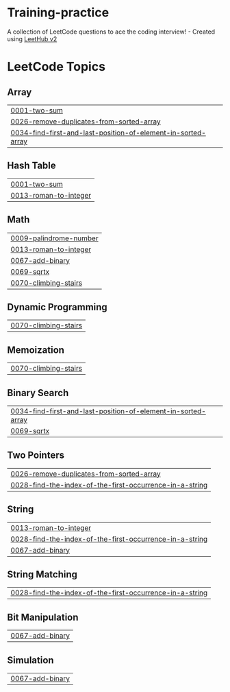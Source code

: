 # Training-practice
A collection of LeetCode questions to ace the coding interview! - Created using [LeetHub v2](https://github.com/arunbhardwaj/LeetHub-2.0)

<!---LeetCode Topics Start-->
# LeetCode Topics
## Array
|  |
| ------- |
| [0001-two-sum](https://github.com/SriHari-java/Training-practice/tree/master/0001-two-sum) |
| [0026-remove-duplicates-from-sorted-array](https://github.com/SriHari-java/Training-practice/tree/master/0026-remove-duplicates-from-sorted-array) |
| [0034-find-first-and-last-position-of-element-in-sorted-array](https://github.com/SriHari-java/Training-practice/tree/master/0034-find-first-and-last-position-of-element-in-sorted-array) |
## Hash Table
|  |
| ------- |
| [0001-two-sum](https://github.com/SriHari-java/Training-practice/tree/master/0001-two-sum) |
| [0013-roman-to-integer](https://github.com/SriHari-java/Training-practice/tree/master/0013-roman-to-integer) |
## Math
|  |
| ------- |
| [0009-palindrome-number](https://github.com/SriHari-java/Training-practice/tree/master/0009-palindrome-number) |
| [0013-roman-to-integer](https://github.com/SriHari-java/Training-practice/tree/master/0013-roman-to-integer) |
| [0067-add-binary](https://github.com/SriHari-java/Training-practice/tree/master/0067-add-binary) |
| [0069-sqrtx](https://github.com/SriHari-java/Training-practice/tree/master/0069-sqrtx) |
| [0070-climbing-stairs](https://github.com/SriHari-java/Training-practice/tree/master/0070-climbing-stairs) |
## Dynamic Programming
|  |
| ------- |
| [0070-climbing-stairs](https://github.com/SriHari-java/Training-practice/tree/master/0070-climbing-stairs) |
## Memoization
|  |
| ------- |
| [0070-climbing-stairs](https://github.com/SriHari-java/Training-practice/tree/master/0070-climbing-stairs) |
## Binary Search
|  |
| ------- |
| [0034-find-first-and-last-position-of-element-in-sorted-array](https://github.com/SriHari-java/Training-practice/tree/master/0034-find-first-and-last-position-of-element-in-sorted-array) |
| [0069-sqrtx](https://github.com/SriHari-java/Training-practice/tree/master/0069-sqrtx) |
## Two Pointers
|  |
| ------- |
| [0026-remove-duplicates-from-sorted-array](https://github.com/SriHari-java/Training-practice/tree/master/0026-remove-duplicates-from-sorted-array) |
| [0028-find-the-index-of-the-first-occurrence-in-a-string](https://github.com/SriHari-java/Training-practice/tree/master/0028-find-the-index-of-the-first-occurrence-in-a-string) |
## String
|  |
| ------- |
| [0013-roman-to-integer](https://github.com/SriHari-java/Training-practice/tree/master/0013-roman-to-integer) |
| [0028-find-the-index-of-the-first-occurrence-in-a-string](https://github.com/SriHari-java/Training-practice/tree/master/0028-find-the-index-of-the-first-occurrence-in-a-string) |
| [0067-add-binary](https://github.com/SriHari-java/Training-practice/tree/master/0067-add-binary) |
## String Matching
|  |
| ------- |
| [0028-find-the-index-of-the-first-occurrence-in-a-string](https://github.com/SriHari-java/Training-practice/tree/master/0028-find-the-index-of-the-first-occurrence-in-a-string) |
## Bit Manipulation
|  |
| ------- |
| [0067-add-binary](https://github.com/SriHari-java/Training-practice/tree/master/0067-add-binary) |
## Simulation
|  |
| ------- |
| [0067-add-binary](https://github.com/SriHari-java/Training-practice/tree/master/0067-add-binary) |
<!---LeetCode Topics End-->